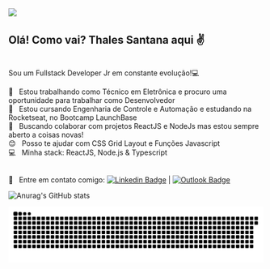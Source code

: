 
<img src="https://i.imgur.com/bhCZaQm.png"/>

## Olá! Como vai? Thales Santana aqui :v:

 <br/> Sou um Fullstack Developer Jr em constante evolução!:computer:

 :mag_right: &nbsp; Estou trabalhando como Técnico em Eletrônica e procuro uma oportunidade para trabalhar como Desenvolvedor 
 <br/> :rocket: &nbsp; Estou cursando Engenharia de Controle e Automação e estudando na Rocketseat, no Bootcamp LaunchBase 
 <br/> :purple_heart: &nbsp; Buscando colaborar com projetos ReactJS e NodeJs mas estou sempre aberto a coisas novas!
 <br/> :blush: &nbsp; Posso te ajudar com CSS Grid Layout e Funções Javascript
 <br/> :computer: &nbsp; Minha stack: ReactJS, Node.js  & Typescript

 <br/> :email: &nbsp; Entre em contato comigo: [![Linkedin Badge](https://img.shields.io/badge/-ThalesSantana-blue?style=flat-square&logo=Linkedin&logoColor=white&link=https://www.linkedin.com/in/thales-c-santana/)](https://www.linkedin.com/in/thales-c-santana/) 
| [![Outlook Badge](https://img.shields.io/badge/Outlook-ThalesSantana-blue)](mailto:thales.c.santana@outlook.com)

![Anurag's GitHub stats](https://github-readme-stats.vercel.app/api?username=thalesantana&show_icons=true&theme=tokyonight)

![Snake animation](https://github.com/Lucasantos-S/Lucasantos-S/blob/output/github-contribution-grid-snake.svg)

